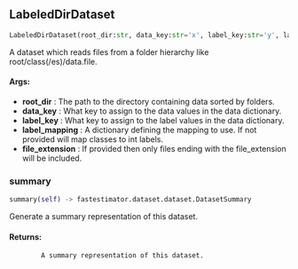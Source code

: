 ## LabeledDirDataset
```python
LabeledDirDataset(root_dir:str, data_key:str='x', label_key:str='y', label_mapping:Union[Dict[str, Any], NoneType]=None, file_extension:Union[str, NoneType]=None) -> None
```
A dataset which reads files from a folder hierarchy like root/class(/es)/data.file.

#### Args:

* **root_dir** :  The path to the directory containing data sorted by folders.
* **data_key** :  What key to assign to the data values in the data dictionary.
* **label_key** :  What key to assign to the label values in the data dictionary.
* **label_mapping** :  A dictionary defining the mapping to use. If not provided will map classes to int labels.
* **file_extension** :  If provided then only files ending with the file_extension will be included.    

### summary
```python
summary(self) -> fastestimator.dataset.dataset.DatasetSummary
```
Generate a summary representation of this dataset.

#### Returns:
            A summary representation of this dataset.        